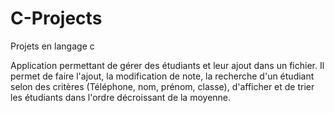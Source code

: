 # C-Projects
Projets en langage c

Application permettant de gérer des étudiants et leur ajout dans un fichier.
Il permet de faire l'ajout, la modification de note, la recherche d'un étudiant selon des critères (Téléphone, nom, prénom, classe), 
d'afficher et de trier les étudiants dans l'ordre décroissant de la moyenne.

